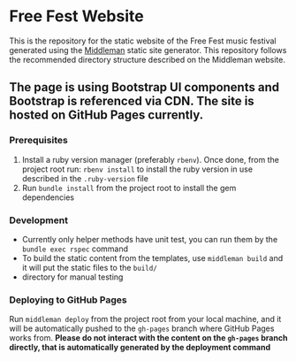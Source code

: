 # Free Fest Website
This is the repository for the static website of the Free Fest music festival generated using the
[Middleman](https://middlemanapp.com) static site generator. This repository follows the recommended directory structure
described on the Middleman website.

The page is using Bootstrap UI components and Bootstrap is referenced via CDN.
The site is hosted on GitHub Pages currently.
---
### Prerequisites
1. Install a ruby version manager (preferably `rbenv`). Once done, from the project root run: `rbenv install` to install
the ruby version in use described in the `.ruby-version` file
2. Run `bundle install` from the project root to install the gem dependencies

### Development
- Currently only helper methods have unit test, you can run them by the `bundle exec rspec` command
- To build the static content from the templates, use `middleman build` and it will put the static files to the `build/`
- directory for manual testing

### Deploying to GitHub Pages
Run `middleman deploy` from the project root from your local machine, and it will be automatically pushed to the `gh-pages`
branch where GitHub Pages works from. **Please do not interact with the content on the `gh-pages` branch directly, that is
automatically generated by the deployment command**
